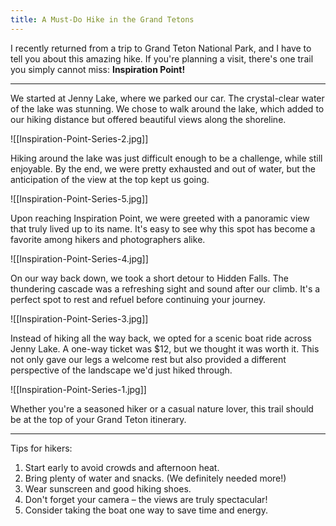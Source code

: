 ```yaml
---
title: A Must-Do Hike in the Grand Tetons
---
```

I recently returned from a trip to Grand Teton National Park, and I have to tell you about this amazing hike. If you're planning a visit, there's one trail you simply cannot miss: **Inspiration Point!**

<hr>

We started at Jenny Lake, where we parked our car. The crystal-clear water of the lake was stunning. We chose to walk around the lake, which added to our hiking distance but offered beautiful views along the shoreline.

![[Inspiration-Point-Series-2.jpg]]

Hiking around the lake was just difficult enough to be a challenge, while still enjoyable. By the end, we were pretty exhausted and out of water, but the anticipation of the view at the top kept us going.

![[Inspiration-Point-Series-5.jpg]]

Upon reaching Inspiration Point, we were greeted with a panoramic view that truly lived up to its name. It's easy to see why this spot has become a favorite among hikers and photographers alike.

![[Inspiration-Point-Series-4.jpg]]

On our way back down, we took a short detour to Hidden Falls. The thundering cascade was a refreshing sight and sound after our climb. It's a perfect spot to rest and refuel before continuing your journey.

![[Inspiration-Point-Series-3.jpg]]

Instead of hiking all the way back, we opted for a scenic boat ride across Jenny Lake. A one-way ticket was $12, but we thought it was worth it. This not only gave our legs a welcome rest but also provided a different perspective of the landscape we'd just hiked through. 

![[Inspiration-Point-Series-1.jpg]]

Whether you're a seasoned hiker or a casual nature lover, this trail should be at the top of your Grand Teton itinerary.

<hr>

Tips for hikers:

1. Start early to avoid crowds and afternoon heat.
2. Bring plenty of water and snacks. (We definitely needed more!)
3. Wear sunscreen and good hiking shoes.
4. Don't forget your camera – the views are truly spectacular!
5. Consider taking the boat one way to save time and energy.


